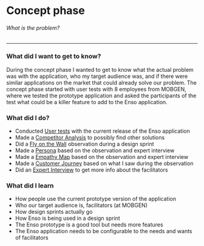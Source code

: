 # Concept phase
###### What is the problem?
---

### What did I want to get to know?
During the concept phase I wanted to get to know what the actual problem was with the application, who my target audience was, and if there were similar applications on the market that could already solve our problem. The concept phase started with user tests with 8 employees from MOBGEN, where we tested the prototype application and asked the participants of the test what could be a killer feature to add to the Enso application.

### What did I do?
* Conducted [User tests](./user-tests.md) with the current release of the Enso application
* Made a [Competitor Analysis](./competitor-analysis.md) to possibly find other solutions
* Did a [Fly on the Wall](./fly-on-the-wall.md) observation during a design sprint
* Made a [Persona](./persona.md) based on the observation and expert interview
* Made a [Empathy Map](./empathy-map.md) based on the observation and expert interview
* Made a [Customer Journey](./customer-journey.md) based on what I saw during the observation
* Did an [Expert Interview](./expert-interview.md) to get more info about the facilitators

### What did I learn
- How people use the current prototype version of the application
- Who our target audience is, facilitators (at MOBGEN)
- How design sprints actually go
- How Enso is being used in a design sprint
- The Enso prototype is a good tool but needs more features
- The Enso application needs to be configurable to the needs and wants of facilitators
